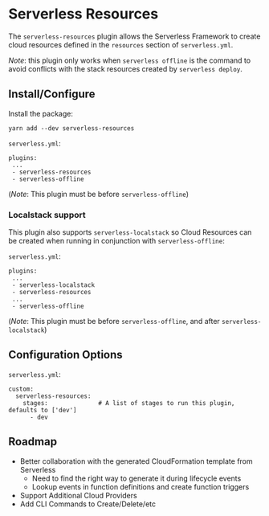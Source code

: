 # Serverless Resources

The `serverless-resources` plugin allows the Serverless Framework to create cloud resources
defined in the `resources` section of `serverless.yml`.

_Note_: this plugin only works when `serverless offline` is the command to avoid conflicts with the
stack resources created by `serverless deploy`.

## Install/Configure

Install the package:

```
yarn add --dev serverless-resources
```

`serverless.yml`:

```
plugins:
 ...
 - serverless-resources
 - serverless-offline
```

(_Note_: This plugin must be before `serverless-offline`)

### Localstack support

This plugin also supports `serverless-localstack` so Cloud Resources can be created when running
in conjunction with `serverless-offline`:

`serverless.yml`:

```
plugins:
 ...
 - serverless-localstack
 - serverless-resources
 ...
 - serverless-offline
```

(_Note_: This plugin must be before `serverless-offline`, and after `serverless-localstack`)

## Configuration Options

`serverless.yml`:

```
custom:
  serverless-resources:
    stages:              # A list of stages to run this plugin, defaults to ['dev']
      - dev
```

## Roadmap

- Better collaboration with the generated CloudFormation template from Serverless
  - Need to find the right way to generate it during lifecycle events
  - Lookup events in function definitions and create function triggers
- Support Additional Cloud Providers
- Add CLI Commands to Create/Delete/etc
